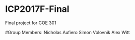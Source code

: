 # ICP2017F-Final
Final project for COE 301

#Group Members:
Nicholas Aufiero
Simon Volovnik
Alex Witt
